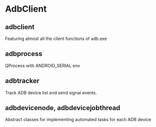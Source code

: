 # AdbClient

## adbclient
Featuring almost all the client functions of adb.exe

## adbprocess
QProcess with ANDROID_SERIAL env

## adbtracker
Track ADB device list and send signal events.

## adbdevicenode, adbdevicejobthread
Abstract classes for implementing automated tasks for each ADB device
